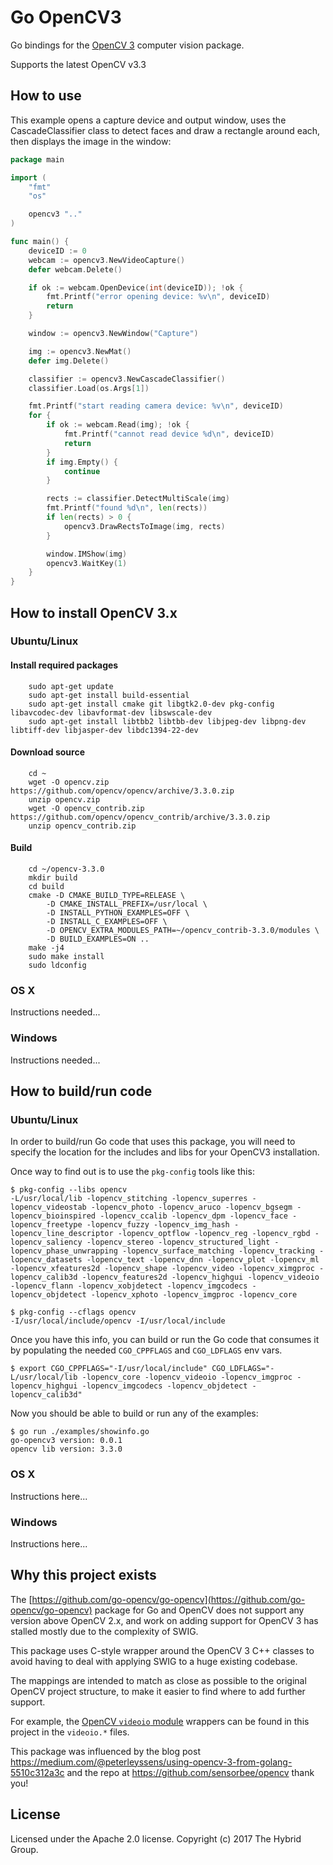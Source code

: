 # Go OpenCV3

Go bindings for the [OpenCV 3](http://opencv.org/) computer vision package.

Supports the latest OpenCV v3.3

## How to use

This example opens a capture device and output window, uses the CascadeClassifier class to detect faces and draw a rectangle around each, then displays the image in the window:

```go
package main

import (
	"fmt"
	"os"

	opencv3 ".."
)

func main() {
	deviceID := 0
	webcam := opencv3.NewVideoCapture()
	defer webcam.Delete()

	if ok := webcam.OpenDevice(int(deviceID)); !ok {
		fmt.Printf("error opening device: %v\n", deviceID)
		return
	}

	window := opencv3.NewWindow("Capture")

	img := opencv3.NewMat()
	defer img.Delete()

	classifier := opencv3.NewCascadeClassifier()
	classifier.Load(os.Args[1])

	fmt.Printf("start reading camera device: %v\n", deviceID)
	for {
		if ok := webcam.Read(img); !ok {
			fmt.Printf("cannot read device %d\n", deviceID)
			return
		}
		if img.Empty() {
			continue
		}

		rects := classifier.DetectMultiScale(img)
		fmt.Printf("found %d\n", len(rects))
		if len(rects) > 0 {
			opencv3.DrawRectsToImage(img, rects)
		}

		window.IMShow(img)
		opencv3.WaitKey(1)
	}
}
```

## How to install OpenCV 3.x

### Ubuntu/Linux

#### Install required packages

		sudo apt-get update
		sudo apt-get install build-essential
		sudo apt-get install cmake git libgtk2.0-dev pkg-config libavcodec-dev libavformat-dev libswscale-dev
		sudo apt-get install libtbb2 libtbb-dev libjpeg-dev libpng-dev libtiff-dev libjasper-dev libdc1394-22-dev

#### Download source

		cd ~
		wget -O opencv.zip https://github.com/opencv/opencv/archive/3.3.0.zip
		unzip opencv.zip
		wget -O opencv_contrib.zip https://github.com/opencv/opencv_contrib/archive/3.3.0.zip
		unzip opencv_contrib.zip

#### Build

		cd ~/opencv-3.3.0
		mkdir build
		cd build
		cmake -D CMAKE_BUILD_TYPE=RELEASE \
      		-D CMAKE_INSTALL_PREFIX=/usr/local \
      		-D INSTALL_PYTHON_EXAMPLES=OFF \
      		-D INSTALL_C_EXAMPLES=OFF \
      		-D OPENCV_EXTRA_MODULES_PATH=~/opencv_contrib-3.3.0/modules \
      		-D BUILD_EXAMPLES=ON ..
		make -j4
		sudo make install
		sudo ldconfig

### OS X

Instructions needed...

### Windows

Instructions needed...

## How to build/run code

### Ubuntu/Linux

In order to build/run Go code that uses this package, you will need to specify the location for the includes and libs for your OpenCV3 installation.

Once way to find out is to use the `pkg-config` tools like this:

```
$ pkg-config --libs opencv
-L/usr/local/lib -lopencv_stitching -lopencv_superres -lopencv_videostab -lopencv_photo -lopencv_aruco -lopencv_bgsegm -lopencv_bioinspired -lopencv_ccalib -lopencv_dpm -lopencv_face -lopencv_freetype -lopencv_fuzzy -lopencv_img_hash -lopencv_line_descriptor -lopencv_optflow -lopencv_reg -lopencv_rgbd -lopencv_saliency -lopencv_stereo -lopencv_structured_light -lopencv_phase_unwrapping -lopencv_surface_matching -lopencv_tracking -lopencv_datasets -lopencv_text -lopencv_dnn -lopencv_plot -lopencv_ml -lopencv_xfeatures2d -lopencv_shape -lopencv_video -lopencv_ximgproc -lopencv_calib3d -lopencv_features2d -lopencv_highgui -lopencv_videoio -lopencv_flann -lopencv_xobjdetect -lopencv_imgcodecs -lopencv_objdetect -lopencv_xphoto -lopencv_imgproc -lopencv_core

$ pkg-config --cflags opencv                                            
-I/usr/local/include/opencv -I/usr/local/include
```

Once you have this info, you can build or run the Go code that consumes it by populating the needed `CGO_CPPFLAGS` and `CGO_LDFLAGS` env vars.

```
$ export CGO_CPPFLAGS="-I/usr/local/include" CGO_LDFLAGS="-L/usr/local/lib -lopencv_core -lopencv_videoio -lopencv_imgproc -lopencv_highgui -lopencv_imgcodecs -lopencv_objdetect -lopencv_calib3d"
```

Now you should be able to build or run any of the examples:

```
$ go run ./examples/showinfo.go 
go-opencv3 version: 0.0.1
opencv lib version: 3.3.0
```

### OS X

Instructions here...

### Windows

Instructions here...

## Why this project exists

The [https://github.com/go-opencv/go-opencv](https://github.com/go-opencv/go-opencv) package for Go and OpenCV does not support any version above OpenCV 2.x, and work on adding support for OpenCV 3 has stalled mostly due to the complexity of SWIG.

This package uses C-style wrapper around the OpenCV 3 C++ classes to avoid having to deal with applying SWIG to a huge existing codebase.

The mappings are intended to match as close as possible to the original OpenCV project structure, to make it easier to find where to add further support.

For example, the [OpenCV `videoio` module](https://github.com/opencv/opencv/tree/master/modules/videoio) wrappers can be found in this project in the `videoio.*` files.

This package was influenced by the blog post https://medium.com/@peterleyssens/using-opencv-3-from-golang-5510c312a3c and the repo at https://github.com/sensorbee/opencv thank you!

## License

Licensed under the Apache 2.0 license. Copyright (c) 2017 The Hybrid Group.
